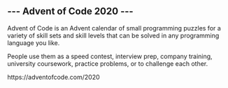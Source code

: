 <h2>--- Advent of Code 2020 ---</h2>
<p>Advent of Code is an Advent calendar of small programming puzzles for a variety of skill sets and skill levels that can be solved in any programming language you like.</p>
<p>People use them as a speed contest, interview prep, company training, university coursework, practice problems, or to challenge each other.</p>
<p>https://adventofcode.com/2020 </p>
